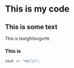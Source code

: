 # This is my code

##  This is some text

This is textgfrbvrgvrfe

### This is 
```cpp
cout << "Hello";